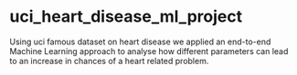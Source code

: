 # uci_heart_disease_ml_project
Using uci famous dataset on heart disease we applied an end-to-end Machine Learning approach to analyse how different parameters can lead to an increase in chances of a heart related problem.
